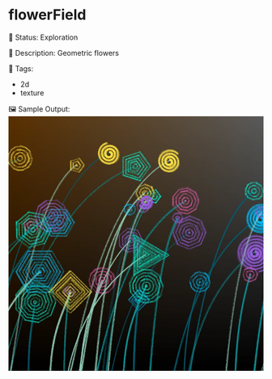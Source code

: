 # flowerField

🧪 Status: Exploration

📎 Description: Geometric flowers 

🎨 Tags: 
- 2d
- texture

🖼️ Sample Output:  
<img src="flowerField1676176509569.webp" alt="flowerField Sample Output" width="800" />
